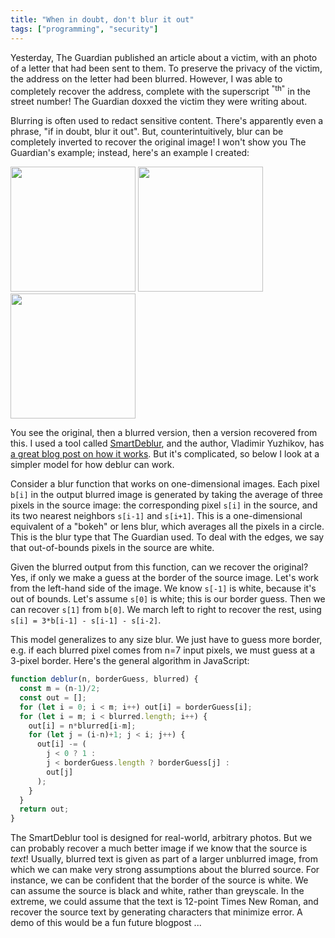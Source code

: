 ```yaml
---
title: "When in doubt, don't blur it out"
tags: ["programming", "security"]
---
```


Yesterday,
The Guardian published an article about a victim,
with an photo of a letter that had been sent to them.
To preserve the privacy of the victim,
the address on the letter had been blurred.
However, I was able to completely recover the address,
complete with the superscript <sup>"th"</sup> in the street number!
The Guardian doxxed the victim they were writing about.

Blurring is often used to redact sensitive content.
There's apparently even a phrase, "if in doubt, blur it out".
But, counterintuitively, blur can be completely inverted to recover the original image!
I won't show you The Guardian's example;
instead, here's an example I created:

<div>
  <img style="width: 200px; display: inline-block;" src="{% link /assets/2020-02-29/original.png %}"/>
  <img style="width: 200px; display: inline-block;" src="{% link /assets/2020-02-29/blurred.png %}"/>
  <img style="width: 200px; display: inline-block;" src="{% link /assets/2020-02-29/recovered.png %}"/>
</div>

You see the original, then a blurred version, then a version recovered from this.
I used a tool called [SmartDeblur](http://smartdeblur.net/),
and the author, Vladimir Yuzhikov, has 
[a great blog post on how it works](http://yuzhikov.com/articles/BlurredImagesRestoration1.htm).
But it's complicated, so below I look at a simpler model for how deblur can work.

Consider a blur function that works on one-dimensional images.
Each pixel `b[i]` in the output blurred image is generated by 
taking the average of three pixels in the source image:
the corresponding pixel `s[i]` in the source,
and its two nearest neighbors `s[i-1]` and `s[i+1]`.
This is a one-dimensional equivalent of a "bokeh" or lens blur,
which averages all the pixels in a circle.
This is the blur type that The Guardian used.
To deal with the edges,
we say that out-of-bounds pixels in the source are white.

Given the blurred output from this function,
can we recover the original?
Yes, if only we make a guess at the border of the source image.
Let's work from the left-hand side of the image.
We know `s[-1]` is white, because it's out of bounds.
Let's assume `s[0]` is white; this is our border guess.
Then we can recover `s[1]` from `b[0]`.
We march left to right to recover the rest,
using `s[i] = 3*b[i-1] - s[i-1] - s[i-2]`.

This model generalizes to any size blur.
We just have to guess more border,
e.g. if each blurred pixel comes from n=7 input pixels,
we must guess at a 3-pixel border.
Here's the general algorithm in JavaScript:

```js
function deblur(n, borderGuess, blurred) {
  const m = (n-1)/2;
  const out = [];
  for (let i = 0; i < m; i++) out[i] = borderGuess[i];
  for (let i = m; i < blurred.length; i++) {
    out[i] = n*blurred[i-m];
    for (let j = (i-n)+1; j < i; j++) {
      out[i] -= (
        j < 0 ? 1 : 
        j < borderGuess.length ? borderGuess[j] :
        out[j]
      );
    }
  }
  return out;
}
```

The SmartDeblur tool is designed for real-world, arbitrary photos.
But we can probably recover a much better image
if we know that the source is _text_!
Usually, blurred text is given as part of a larger unblurred image,
from which we can make very strong assumptions about the blurred source.
For instance, we can be confident that the border of the source is white.
We can assume the source is black and white, rather than greyscale.
In the extreme, we could assume that the text is 12-point Times New Roman,
and recover the source text by generating characters that minimize error.
A demo of this would be a fun future blogpost ...

<script>
  function blur(n, xs) {
    const m = (n-1)/2;

    // white out-of-bounds
    function b(i) {
      return 0 <= i && i < xs.length ? xs[i] : 1; 
    }

    const out = [];
    for (let i = 0; i < xs.length; i++) {
      out[i] = 0;
      for (let j = i-m; j <= i+m; j++) {
        out[i] += b(j);
      }
      out[i] /= n;
    }
    return out;
  }

  function deblur(n, borderGuess, blurred) {
    const m = (n-1)/2;
    const out = [];
    for (let i = 0; i < m; i++) out[i] = borderGuess[i];
    for (let i = m; i < blurred.length; i++) {
      out[i] = n*blurred[i-m];
      for (let j = (i-n)+1; j < i; j++) {
        out[i] -= (
          j < 0 ? 1 : 
          j < borderGuess.length ? borderGuess[j] :
          out[j]
        );
      }
    }
    return out;
  }
</script>
